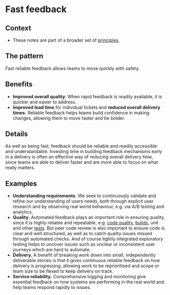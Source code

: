 # Fast feedback

## Context

* These notes are part of a broader set of [principles](../principles.md).

## The pattern

Fast reliable feedback allows teams to move quickly with safety.

## Benefits

* **Improved overall quality.** When rapid feedback is readily available, it is quicker and easier to address.
* **Improved lead time** for individual tickets and **reduced overall delivery times.** Reliable feedback helps teams build confidence in making changes, allowing them to move faster and be bolder.

## Details

As well as being fast, feedback should be reliable and readily accessible and understandable. Investing time in building feedback mechanisms early in a delivery is often an effective way of reducing overall delivery time, since teams are able to deliver faster and are more able to focus on what really matters.

## Examples

* **Understanding requirements.** We seek to continuously validate and refine our understanding of users needs, both through explicit user research and by observing real world behaviour, e.g. via A/B testing and analytics.
* **Quality.** Automated feedback plays an important role in ensuring quality, since it is highly reliable and repeatable, e.g. [code quality](everything-as-code.md), [builds](../practices/continuous-integration.md), unit and other [tests](../practices/testing.md). But peer code review is also important to ensure code is clear and well structured, as well as to catch quality issues missed through automated checks. And of course tightly integrated exploratory testing helps to uncover issues such as unclear or inconsistent user journeys which are hard to automate.
* **Delivery.** A benefit of breaking work down into small, independently deliverable stories is that it gives continuous reliable feedback on how delivery is progressing, allowing work to be reprioritised and scope or team size to be flexed to keep delivery on track.
* **Service reliability.** Comprehensive logging and monitoring give essential feedback on how systems are performing in the real world and help teams respond rapidly to issues.
